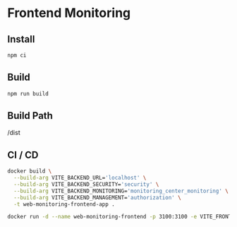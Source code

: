 # Frontend Monitoring

## Install

```bash
npm ci
```

## Build

```bash
npm run build
```

## Build Path

/dist

## CI / CD

```bash
docker build \
  --build-arg VITE_BACKEND_URL='localhost' \
  --build-arg VITE_BACKEND_SECURITY='security' \
  --build-arg VITE_BACKEND_MONITORING='monitoring_center_monitoring' \
  --build-arg VITE_BACKEND_MANAGEMENT='authorization' \
  -t web-monitoring-frontend-app .

docker run -d --name web-monitoring-frontend -p 3100:3100 -e VITE_FRONTEND_PORT=3100 web-monitoring-frontend-app
```